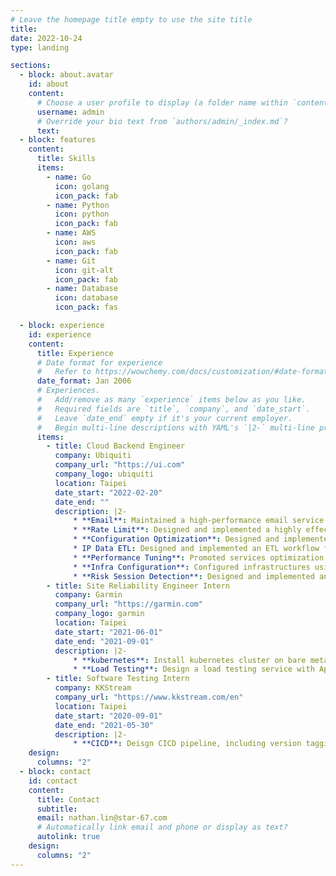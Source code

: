 ```yaml
---
# Leave the homepage title empty to use the site title
title:
date: 2022-10-24
type: landing

sections:
  - block: about.avatar
    id: about
    content:
      # Choose a user profile to display (a folder name within `content/authors/`)
      username: admin
      # Override your bio text from `authors/admin/_index.md`?
      text:
  - block: features
    content:
      title: Skills
      items:
        - name: Go
          icon: golang
          icon_pack: fab
        - name: Python
          icon: python
          icon_pack: fab
        - name: AWS
          icon: aws
          icon_pack: fab
        - name: Git
          icon: git-alt
          icon_pack: fab
        - name: Database
          icon: database
          icon_pack: fas

  - block: experience
    id: experience
    content:
      title: Experience
      # Date format for experience
      #   Refer to https://wowchemy.com/docs/customization/#date-format
      date_format: Jan 2006
      # Experiences.
      #   Add/remove as many `experience` items below as you like.
      #   Required fields are `title`, `company`, and `date_start`.
      #   Leave `date_end` empty if it's your current employer.
      #   Begin multi-line descriptions with YAML's `|2-` multi-line prefix.
      items:
        - title: Cloud Backend Engineer
          company: Ubiquiti
          company_url: "https://ui.com"
          company_logo: ubiquiti
          location: Taipei
          date_start: "2022-02-20"
          date_end: ""
          description: |2-
              * **Email**: Maintained a high-performance email service that facilitates asynchronous email sending, rate limiting, and advanced template rendering using YAML/Lua templates.
              * **Rate Limit**: Designed and implemented a highly effective rate limit mechanism for email service to prevent misdelivered emails, which resulted in a significant reduction in the misdelivered email rate by 2-5% daily.
              * **Configuration Optimization**: Designed and implemented a configuration checking stage during continuous integration, resulting in an 80% reduction in misconfigurations.
              * IP Data ETL: Designed and implemented an ETL workflow for processing IP-related data to build an IP reputation system, resulting in improved accuracy and efficiency.
              * **Performance Tuning**: Promoted services optimization with developers by monitoring services loading and scanning database slow query to improve overall system performance.
              * **Infra Configuration**: Configured infrastructures using Terraform for efficient and scalable deployment of resources in a cloud-based environment.
              * **Risk Session Detection**: Designed and implemented an anomaly detection mechanism for login session context using various user information such as IP address, user agent, and login time.
        - title: Site Reliability Engineer Intern
          company: Garmin
          company_url: "https://garmin.com"
          company_logo: garmin
          location: Taipei
          date_start: "2021-06-01"
          date_end: "2021-09-01"
          description: |2-
              * **kubernetes**: Install kubernetes cluster on bare metal servers using kubeadm.
              * **Load Testing**: Design a load testing service with Apache Jmeter. Integrate with services continuous integration
        - title: Software Testing Intern
          company: KKStream
          company_url: "https://www.kkstream.com/en"
          location: Taipei
          date_start: "2020-09-01"
          date_end: "2021-05-30"
          description: |2-
              * **CICD**: Deisgn CICD pipeline, including version tagging, service deploying and other stages for several projects.
    design:
      columns: "2"
  - block: contact
    id: contact
    content:
      title: Contact
      subtitle:
      email: nathan.lin@star-67.com
      # Automatically link email and phone or display as text?
      autolink: true
    design:
      columns: "2"
---
```

